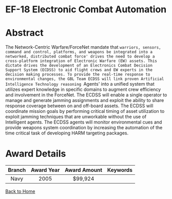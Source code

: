
EF-18 Electronic Combat Automation
==================================

# Abstract


The Network-Centric Warfare/ForceNet mandate that `warriors, sensors, command and control, platforms, and weapons be integrated into a networked, distributed combat force' drives the need to develop a cross-platform integration of Electronic Warfare (EW) assets. This dictate drives the development of an Electronics Combat Decision Support System (ECDSS) to aid flight crews and EW experts in the decision making processes. To provide the real-time response to environmental changes, the GBL Team ECDSS will link proven Artificial Intelligence Technology reasoning `Agents' into a unified system that utilizes expert knowledge in specific domains to augment crew efficiency and involvement in the ForceNet. The ECDSS will enable a single operator to manage and generate jamming assignments and exploit the ability to share response coverage between on and off-board assets. The ECDSS will coordinate mission goals by performing critical timing of asset utilization to exploit jamming techniques that are unworkable without the use of Intelligent agents. The ECDSS agents will monitor environmental cues and provide weapons system coordination by increasing the automation of the time critical task of developing HARM targeting packages.  

# Award Details

|Branch|Award Year|Award Amount|Keywords|
| :---: | :---: | :---: | :---: |
|Navy|2005|$99,924||
  
  


[Back to Home](https://github.com/chrischow/dod_sbir_awards#1859)